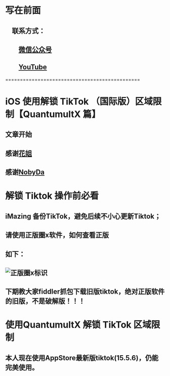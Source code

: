 #

# 写在前面

## &emsp;联系方式：  

## &emsp;&emsp;<u>[微信公众号](https://raw.githubusercontent.com/ssooenftzero/0X/master/YouTube/icon/%E5%BE%AE%E4%BF%A1%E5%85%AC%E4%BC%97%E5%8F%B7.JPG)</u>

## &emsp;&emsp;<u>[YouTube](https://www.youtube.com/channel/UCS6QM2n96qXmqURNikf3ceA?view_as=subscriber)</u>
==============================================		
#

# iOS 使用解锁 TikTok （国际版）区域限制【QuantumultX 篇】

## 文章开始

## 感谢[花姐](https://github.com/ConnersHua/Profiles)

## 感谢[NobyDa](https://github.com/NobyDa)

# 解锁 Tiktok 操作前必看

## iMazing 备份TikTok，避免后续不小心更新Tiktok；

## 请使用正版圈x软件，如何查看正版

## 如下：

## ![正版圈x标识](https://raw.githubusercontent.com/ssooenftzero/0X/master/YouTube/icon/zbbs.png)

## 下期教大家fiddler抓包下载旧版tiktok，绝对正版软件的旧版，不是破解版！！！

# 使用QuantumultX 解锁 TikTok 区域限制

## 本人现在使用AppStore最新版tiktok(15.5.6)，仍能完美使用。



